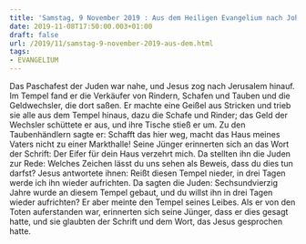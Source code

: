 ```yaml
---
title: 'Samstag, 9 November 2019 : Aus dem Heiligen Evangelium nach Johannes - Joh 2,13-22.'
date: 2019-11-08T17:50:00.003+01:00
draft: false
url: /2019/11/samstag-9-november-2019-aus-dem.html
tags: 
- EVANGELIUM
---
```


Das Paschafest der Juden war nahe, und Jesus zog nach Jerusalem hinauf. Im Tempel fand er die Verkäufer von Rindern, Schafen und Tauben und die Geldwechsler, die dort saßen. Er machte eine Geißel aus Stricken und trieb sie alle aus dem Tempel hinaus, dazu die Schafe und Rinder; das Geld der Wechsler schüttete er aus, und ihre Tische stieß er um. Zu den Taubenhändlern sagte er: Schafft das hier weg, macht das Haus meines Vaters nicht zu einer Markthalle! Seine Jünger erinnerten sich an das Wort der Schrift: Der Eifer für dein Haus verzehrt mich. Da stellten ihn die Juden zur Rede: Welches Zeichen lässt du uns sehen als Beweis, dass du dies tun darfst? Jesus antwortete ihnen: Reißt diesen Tempel nieder, in drei Tagen werde ich ihn wieder aufrichten. Da sagten die Juden: Sechsundvierzig Jahre wurde an diesem Tempel gebaut, und du willst ihn in drei Tagen wieder aufrichten? Er aber meinte den Tempel seines Leibes. Als er von den Toten auferstanden war, erinnerten sich seine Jünger, dass er dies gesagt hatte, und sie glaubten der Schrift und dem Wort, das Jesus gesprochen hatte.